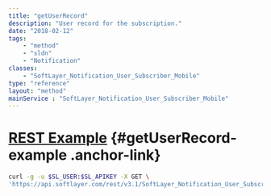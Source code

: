 ```yaml
---
title: "getUserRecord"
description: "User record for the subscription."
date: "2018-02-12"
tags:
    - "method"
    - "sldn"
    - "Notification"
classes:
    - "SoftLayer_Notification_User_Subscriber_Mobile"
type: "reference"
layout: "method"
mainService : "SoftLayer_Notification_User_Subscriber_Mobile"
---
```


# [REST Example](#getUserRecord-example) <a href="/article/rest/"><i class="fas fa-question"></i></a> {#getUserRecord-example .anchor-link} 
```bash
curl -g -u $SL_USER:$SL_APIKEY -X GET \
'https://api.softlayer.com/rest/v3.1/SoftLayer_Notification_User_Subscriber_Mobile/{SoftLayer_Notification_User_Subscriber_MobileID}/getUserRecord'
```
